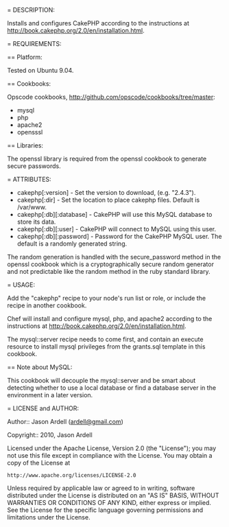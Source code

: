 = DESCRIPTION:

Installs and configures CakePHP according to the instructions at http://book.cakephp.org/2.0/en/installation.html.

= REQUIREMENTS:

== Platform:

Tested on Ubuntu 9.04.

== Cookbooks:

Opscode cookbooks, http://github.com/opscode/cookbooks/tree/master:

* mysql
* php
* apache2
* opensssl

== Libraries:

The openssl library is required from the openssl cookbook to generate secure passwords.

= ATTRIBUTES:

* cakephp[:version] - Set the version to download, (e.g. "2.4.3").
* cakephp[:dir] - Set the location to place cakephp files. Default is /var/www.
* cakephp[:db][:database] - CakePHP will use this MySQL database to store its data.
* cakephp[:db][:user] - CakePHP will connect to MySQL using this user.
* cakephp[:db][:password] - Password for the CakePHP MySQL user. The default is a randomly generated string.

The random generation is handled with the secure_password method in the openssl cookbook which is a cryptographically secure random generator and not predictable like the random method in the ruby standard library.

= USAGE:

Add the "cakephp" recipe to your node's run list or role, or include the recipe in another cookbook.

Chef will install and configure mysql, php, and apache2 according to the instructions at http://book.cakephp.org/2.0/en/installation.html.

The mysql::server recipe needs to come first, and contain an execute resource to install mysql privileges from the grants.sql template in this cookbook.

== Note about MySQL:

This cookbook will decouple the mysql::server and be smart about detecting whether to use a local database or find a database server in the environment in a later version.

= LICENSE and AUTHOR:

Author:: Jason Ardell (<ardell@gmail.com>)

Copyright:: 2010, Jason Ardell

Licensed under the Apache License, Version 2.0 (the "License");
you may not use this file except in compliance with the License.
You may obtain a copy of the License at

    http://www.apache.org/licenses/LICENSE-2.0

Unless required by applicable law or agreed to in writing, software
distributed under the License is distributed on an "AS IS" BASIS,
WITHOUT WARRANTIES OR CONDITIONS OF ANY KIND, either express or implied.
See the License for the specific language governing permissions and
limitations under the License.
